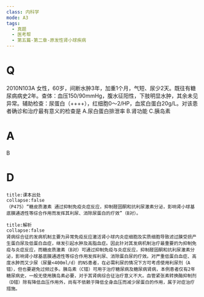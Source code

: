 ```yaml
---
class: 内科学
mode: A3
tags:
  - 真题
  - 医考帮
  - 第五篇-第二章-原发性肾小球疾病
---
```


# Q
2010N103A 女性，60岁，间断水肿3年，加重1个月，气短、尿少2天。既往有糖尿病病史2年。查体：血压150/90mmHg，腹水征阳性，下肢明显水肿，其余未见异常。辅助检查：尿蛋白（++++），红细胞0～2/HP，血浆白蛋白20g/L。对该患者确诊和治疗最有意义的检查是
A.尿白蛋白排泄率
B.肾功能
C.胰岛素

# A
B
# D
```ad-note
title:课本出处
collapse:false
（P475）“糖皮质激素 通过抑制免疫炎症反应，抑制醛固酮和抗利尿激素分泌，影响肾小球基底膜通透性等综合作用而发挥其利尿、消除尿蛋白的疗效”（B对）。
```

```ad-summary
title:解析
collapse:false
肾病综合征的发病机制主要为异常免疫反应激活肾小球内炎症细胞及实质细胞导致滤过膜受损产生蛋白尿及低蛋白血症，继发引起水肿及高脂血症。因此针对其发病机制治疗最重要的为抑制免疫与炎症反应，而糖皮质激素（B对）可通过抑制免疫与炎症反应，抑制醛固酮和抗利尿激素分泌，影响肾小球基底膜通透性等综合作用发挥利尿、消除蛋白尿的疗效。对严重低蛋白血症、高度水肿而又少尿（尿量<400ml/d）的NS患者，在必需利尿的情况下方可考虑使用利尿剂（A错），但也要避免过频过多。胰岛素（C错）可用于治疗糖尿病及糖尿病肾病，本例患者仅有2年糖尿病史，一般无使用胰岛素必要，对于其肾病综合征治疗意义不大。血管紧张素转换酶抑制剂（D错）除有降低血压作用外，尚有不依赖于降低全身血压而减少尿蛋白的作用，属于对症治疗措施。
```

